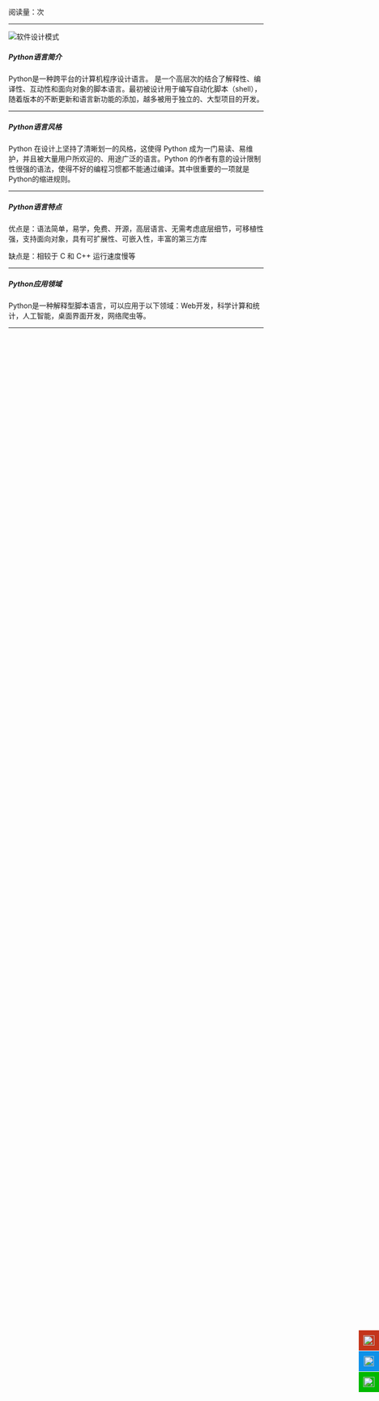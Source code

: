 <span id="busuanzi_container_page_pv">阅读量：<span id="busuanzi_value_page_pv"></span>次</span>
<hr>

![软件设计模式](https://ss1.bdstatic.com/70cFvXSh_Q1YnxGkpoWK1HF6hhy/it/u=711296396,893936387&fm=26&gp=0.jpg)
##### Python语言简介
Python是一种跨平台的计算机程序设计语言。 是一个高层次的结合了解释性、编译性、互动性和面向对象的脚本语言。最初被设计用于编写自动化脚本（shell），随着版本的不断更新和语言新功能的添加，越多被用于独立的、大型项目的开发。
<hr>

##### Python语言风格
Python 在设计上坚持了清晰划一的风格，这使得 Python 成为一门易读、易维护，并且被大量用户所欢迎的、用途广泛的语言。Python 的作者有意的设计限制性很强的语法，使得不好的编程习惯都不能通过编译。其中很重要的一项就是Python的缩进规则。
<hr>

##### Python语言特点
优点是：语法简单，易学，免费、开源，高层语言、无需考虑底层细节，可移植性强，支持面向对象，具有可扩展性、可嵌入性，丰富的第三方库

缺点是：相较于 C 和 C++ 运行速度慢等

<hr>

##### Python应用领域
Python是一种解释型脚本语言，可以应用于以下领域：<font>Web开发</font>，<font>科学计算和统计</font>，<font>人工智能</font>，<font>桌面界面开发</font>，<font>网络爬虫等。</font>
<hr>
<div style="width: 60px;height: auto;z-index: 99;bottom: 30%;position: fixed;right: 0px" id="plug-ins">
    <div style="position: relative;float: right">
        <a target="_blank" href="https://blog.csdn.net/thanlon" id="weibo"
           style="display: block;width: 40px;height: 40px;background-color: #c4351b;margin-top: 1px;">
            <img width="22" height="20" src="../img/csdn.ico" alt=""
                 style="margin-top: 10px;margin-left: 9px">
        </a>
        <a target="_blank" href="http://wpa.qq.com/msgrd?v=3&uin=3330447288&site=qq&menu=yes" id="qq" style="display: block;width: 40px;height: 40px;background-color:#0e91e8;margin-top: 1px">
            <img width="20" height="20" src="../img/qq.png" 
                 style="margin-top: 10px;margin-left: 10px" alt="点击这里给我发消息" title="点击这里给我发消息">
        </a>
        <a href="javascript:" id="wechat"
           style="display: block;width: 40px;height: 40px;background-color:#01b901;margin-top:1px">
            <img width="22" height="20" src="../img/wechat.png"
                 style="margin-top: 10px;margin-left: 9px">
        </a>
        <a href="javascript:" id="go_top"
           style="display: none;width: 40px;height: 40px;background-color: #b5b5b5;margin-top: 1px">
            <img width="22" height="20" src="../img/top.png" alt=""
                 style="margin-top: 10px;margin-left: 9px">
        </a>
    </div>
</div>